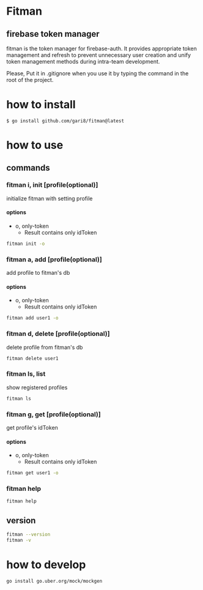 # Fitman

## firebase token manager

fitman is the token manager for firebase-auth.
It provides appropriate token management and refresh to prevent unnecessary user creation and unify token management methods during intra-team development.

Please, Put it in .gitignore when you use it by typing the command in the root of the project.

# how to install
```
$ go install github.com/gari8/fitman@latest
```

# how to use
## commands
### fitman i, init [profile(optional)]
initialize fitman with setting profile
#### options
- o, only-token
  - Result contains only idToken
```bash
fitman init -o
```

### fitman a, add [profile(optional)]
add profile to fitman's db
#### options
- o, only-token
    - Result contains only idToken
```bash
fitman add user1 -o 
```

### fitman d, delete [profile(optional)]
delete profile from fitman's db
```bash
fitman delete user1
```

### fitman ls, list
show registered profiles
```bash
fitman ls
```

### fitman g, get [profile(optional)]
get profile's idToken
#### options
- o, only-token
    - Result contains only idToken
```bash
fitman get user1 -o
```

### fitman help
```bash
fitman help
```
## version
```bash
fitman --version
fitman -v
```

# how to develop
```bash
go install go.uber.org/mock/mockgen
```